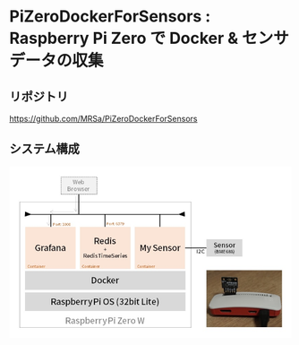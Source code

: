 # PiZeroDockerForSensors : Raspberry Pi Zero で Docker & センサデータの収集

## リポジトリ
https://github.com/MRSa/PiZeroDockerForSensors

## システム構成

![System Image](https://github.com/MRSa/PiZeroDockerForSensors/blob/main/pics/pizero.jpg?raw=true)
